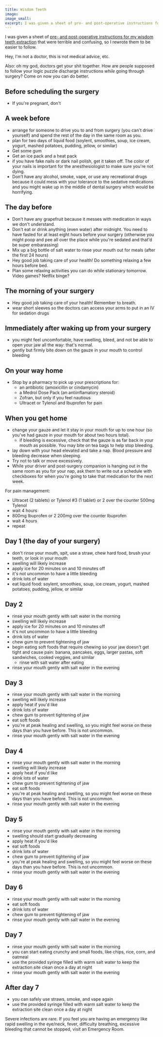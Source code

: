 ```yaml
---
title: Wisdom Teeth
image:
image_small:
excerpt: I was given a sheet of pre- and post-operative instructions for my wisdom teeth extraction that were confusing, so I rewrote them.
---
```


I was given a sheet of [pre- and post-operative instructions for my wisdom teeth extraction](/pdf_articles/terrible-operative-instructions.pdf) that were terrible and confusing, so I rewrote them to be easier to follow.

Hey, I'm not a doctor, this is not medical advice, etc.

Also: oh my god, doctors get your shit together. How are people supposed to follow your logic puzzle discharge instructions _while_ going through surgery? Come on now you can do better.

## Before scheduling the surgery

- If you're pregnant, don't

## A week before

- arrange for someone to drive you to and from surgery (you can't drive yourself) and spend the rest of the day in the same room as you.
- plan for two days of liquid food (soylent, smoothies, soup, ice cream, yogurt, mashed potatoes, pudding, jellow, or similar)
- Get some gum
- Get an ice pack and a heat pack
- if you have fake nails or dark nail polish, get it taken off. The color of your nails is important for the anesthesiologist to make sure you're not dying.
- Don't have any alcohol, smoke, vape, or use any recreational drugs because it could mess with your tolerance to the sedative medications and you might wake up in the middle of dental surgery which would be horrifying.

## The day before

- Don't have any grapefruit because it messes with medication in ways we don't understand.
- Don't eat or drink anything (even water) after midnight. You need to have fasted for at least eight hours before your surgery (otherwise you might poop and pee all over the place while you're sedated and that'd be super embarassing)
- Mix up a big bottle of salt water to rinse your mouth out for meals (after the first 24 hours)
- Hey good job taking care of your health! Do something relaxing a few hours before bed.
- Plan some relaxing activities you can do while stationary tomorrow. Video games? Netflix binge?

## The morning of your surgery

- Hey good job taking care of your health! Remember to breath.
- wear short sleeves so the doctors can access your arms to put in an IV for sedation drugs

## Immediately after waking up from your surgery

- you might feel uncomfortable, have swelling, bleed, and not be able to open your jaw all the way: that's normal.
- gently but firmly bite down on the gauze in your mouth to control bleeding

## On your way home

- Stop by a pharmacy to pick up your prescriptions for:
  - an antibiotic (amoxicillin or cindamycin)
  - a Medrol Dose Pack (an antiinflamatory steroid)
  - Zofran, but only if you feel nautious
  - Ultracet or Tylenol and Ibuprofen for pain

## When you get home

- change your gauze and let it stay in your mouth for up to one hour (so you've had gauze in your mouth for about two hours total).
  - if bleeding is excessive, check that the gauze is as far back in your mouth as possible. You may bite on tea bags to help stop bleeding.
- lay down with your head elevated and take a nap. Blood pressure and bleeding decrease when sleeping.
- Try not to talk or move excessively.
- While your driver and post-surgery companion is hanging out in the same room as you for your nap, ask them to write out a schedule with checkboxes for when you're going to take that medication for the next week.

For pain management:

- Ultracet (2 tablets) or Tylenol #3 (1 tablet) or 2 over the counter 500mg Tylenol
- wait 4 hours
- 800mg Ibuprofen or 2 200mg over the counter Ibuprofen
- wait 4 hours
- repeat

## Day 1 (the day of your surgery)

- don't rinse your mouth, spit, use a straw, chew hard food, brush your teeth, or look in your mouth
- swelling will likely increase
- apply ice for 20 minutes on and 10 minutes off
- it's not uncommon to have a little bleeding
- drink lots of water
- eat liquid food: soylent, smoothies, soup, ice cream, yogurt, mashed potatoes, pudding, jellow, or similar

## Day 2

- rinse your mouth gently with salt water in the morning
- swelling will likely increase
- apply ice for 20 minutes on and 10 minutes off
- it's not uncommon to have a little bleeding
- drink lots of water
- chew gum to prevent tightening of jaw
- begin eating soft foods that require chewing so your jaw doesn't get tight and cause pain: banana, pancakes, eggs, larger pastas, soft sandwiches, cooked veggies, and similar
  - rinse with salt water after eating
- rinse your mouth gently with salt water in the evening

## Day 3

- rinse your mouth gently with salt water in the morning
- swelling will likely increase
- apply heat if you'd like
- drink lots of water
- chew gum to prevent tightening of jaw
- eat soft foods
- you're at peak healing and swelling, so you might feel worse on these days than you have before. This is not uncommon.
- rinse your mouth gently with salt water in the evening

## Day 4

- rinse your mouth gently with salt water in the morning
- swelling will likely increase
- apply heat if you'd like
- drink lots of water
- chew gum to prevent tightening of jaw
- eat soft foods
- you're at peak healing and swelling, so you might feel worse on these days than you have before. This is not uncommon.
- rinse your mouth gently with salt water in the evening

## Day 5

- rinse your mouth gently with salt water in the morning
- swelling should start gradually decreasing
- apply heat if you'd like
- eat soft foods
- drink lots of water
- chew gum to prevent tightening of jaw
- you're at peak healing and swelling, so you might feel worse on these days than you have before. This is not uncommon.
- rinse your mouth gently with salt water in the evening

## Day 6

- rinse your mouth gently with salt water in the morning
- eat soft foods
- drink lots of water
- chew gum to prevent tightening of jaw
- rinse your mouth gently with salt water in the evening

## Day 7

- rinse your mouth gently with salt water in the morning
- you can start eating crunchy and small foods, like chips, rice, corn, and oatmeal
- use the provided syringe filled with warm salt water to keep the extraction site clean once a day at night
- rinse your mouth gently with salt water in the evening

## After day 7

- you can safely use straws, smoke, and vape again
- use the provided syringe filled with warm salt water to keep the extraction site clean once a day at night

Severe infections are rare. If you feel you are having an emergency like rapid swelling in the eye/neck, fever, difficulty breathing, excessive bleeding that cannot be stopped, visit an Emergency Room.
